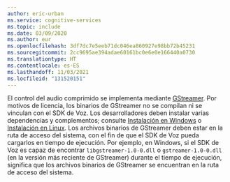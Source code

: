 ```yaml
---
author: eric-urban
ms.service: cognitive-services
ms.topic: include
ms.date: 03/09/2020
ms.author: eur
ms.openlocfilehash: 3df7dc7e5eeb71dc046ea860927e98bb72b45231
ms.sourcegitcommit: 2cc9695ae394adae60161bc0e6e0e166440a0730
ms.translationtype: HT
ms.contentlocale: es-ES
ms.lasthandoff: 11/03/2021
ms.locfileid: "131520151"
---
```

El control del audio comprimido se implementa mediante [GStreamer](https://gstreamer.freedesktop.org). Por motivos de licencia, los binarios de GStreamer no se compilan ni se vinculan con el SDK de Voz. Los desarrolladores deben instalar varias dependencias y complementos; consulte [Instalación en Windows](https://gstreamer.freedesktop.org/documentation/installing/on-windows.html?gi-language=c) o [Instalación en Linux](https://gstreamer.freedesktop.org/documentation/installing/on-linux.html?gi-language=c). Los archivos binarios de GStreamer deben estar en la ruta de acceso del sistema, con el fin de que el SDK de Voz pueda cargarlos en tiempo de ejecución. Por ejemplo, en Windows, si el SDK de Voz es capaz de encontrar `libgstreamer-1.0-0.dll` o `gstreamer-1.0-0.dll` (en la versión más reciente de GStreamer) durante el tiempo de ejecución, significa que los archivos binarios de GStreamer se encuentran en la ruta de acceso del sistema.

